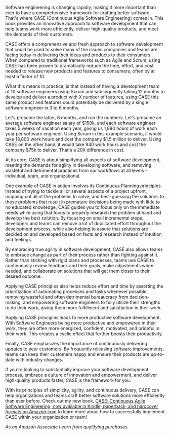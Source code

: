 <webui-data data-page-title="CASE: Continuous Agile Software Engineering" data-page-subtitle=""></webui-data>

<app-books></app-books>

<webui-sideimage src="https://cdn.myfi.ws/v/Vecteezy/distance-education-online-courses-and-business-education.svg">

Software engineering is changing rapidly, making it more important than ever to have a comprehensive framework for crafting better software. That's where CASE (Continuous Agile Software Engineering) comes in. This book provides an innovative approach to software development that can help teams work more efficiently, deliver high-quality products, and meet the demands of their customers.

CASE offers a comprehensive and fresh approach to software development that could be used to solve many of the issues companies and teams are facing today in delivering their ideas and products to their consumers. When compared to traditional frameworks such as Agile and Scrum, using CASE has been proven to dramatically reduce the time, effort, and cost needed to release new products and features to consumers, often by at least a factor of 10.

What this means in practice, is that instead of having a development team of 10 software engineers using Scrum and subsequently taking 12 months to develop and deliver a product with X number of features, using CASE this same product and features could potentially be delivered by a single software engineer in 3 to 6 months.

Let's presume the latter, 6 months, and run the numbers. Let's presume an average software engineer salary of $150k, and each software engineer takes 5 weeks of vacation each year, giving us 1,880 hours of work each year per software engineer. Using Scrum in this example scenario, it would take 18,800 work hours and cost the company $1.5 million to deliver. Using CASE on the other hand, it would take 940 work hours and cost the company $75k to deliver. That's a 20X difference in cost.

</webui-sideimage>

<webui-sideimage reverse src="https://cdn.myfi.ws/v/Vecteezy/project-tracking-task-completion-or-checklist-to-remind.svg">

At its core, CASE is about simplifying all aspects of software development, meeting the demands for agility in developing software, and removing wasteful and detrimental practices from our workflows at all levels - individual, team, and organizational.

One example of CASE in action involves its Continuous Planning principles. Instead of trying to tackle all or several aspects of a project upfront, mapping out all of the problems to solve, and best-guessing the solutions to those problems that result in premature decisions being made with little to no educated knowledge, CASE guides you to focus only on the immediate needs while using that focus to properly research the problem at hand and develop the best solution. By focusing on small incremental steps, developers and teams can remove a lot of duplicated effort throughout the development process, while also helping to assure that solutions are decided on and developed based on facts and research instead of intuition and feelings.

By embracing true agility in software development, CASE also allows teams to embrace change as part of their process rather than fighting against it. Rather than sticking with rigid plans and processes, teams use CASE to continuously review feedback and their goals, make adjustments when needed, and collaborate on solutions that will get them closer to their desired outcome.

</webui-sideimage>

<webui-sideimage src="https://cdn.myfi.ws/v/Vecteezy/tangle-tangled-and-unraveled-abstract-metaphor-business3.svg">

Applying CASE principles also helps reduce effort and time by asserting the prioritization of automating processes and tasks whenever possible, removing wasteful and often detrimental bureaucracy from decision-making, and empowering software engineers to fully utilize their strengths to do their work, giving them more fulfillment and satisfaction in their work.

Applying CASE principles leads to more productive software development. With Software Engineers being more productive and empowered in their work, they are often more energized, confident, motivated, and prideful in their work. This creates a cyclic effect that further boosts their productivity.

</webui-sideimage>

<webui-sideimage reverse src="https://cdn.myfi.ws/v/Vecteezy/customer-reviews-rating-different-people-give-a-review.svg">

Finally, CASE emphasizes the importance of continuously delivering updates to your customers. By frequently releasing software improvements, teams can keep their customers happy and ensure their products are up-to-date with industry changes.

If you're looking to substantially improve your software development process, embrace a culture of innovation and empowerment, and deliver high-quality products faster, CASE is the framework for you.

With its principles of simplicity, agility, and continuous delivery, CASE can help organizations and teams craft better software solutions more efficiently than ever before. Check out my new book, [CASE: Continuous Agile Software Engineering, now available in Kindle, paperback, and hardcover formats on Amazon.com](https://amzn.to/3wutCPc) to learn more about how to successfully implement CASE within your organization or team!

*As an Amazon Associate I earn from qualifying purchases.*

</webui-sideimage>
